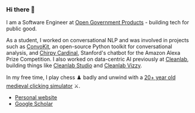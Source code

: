 ### Hi there 👋

I am a Software Engineer at [Open Government Products](https://www.open.gov.sg/) - building tech for public good.

As a student, I worked on conversational NLP and was involved in projects such as [ConvoKit](https://github.com/CornellNLP/ConvoKit), an open-source Python toolkit for conversational analysis, and [Chirpy Cardinal](https://stanfordnlp.github.io/chirpycardinal/), Stanford's chatbot for the Amazon Alexa Prize Competition. I also worked on data-centric AI previously at [Cleanlab](https://cleanlab.ai/), building things like [Cleanlab Studio](https://app.cleanlab.ai) and [Cleanlab Vizzy](https://playground.cleanlab.ai).

In my free time, I play chess ♟️ badly and unwind with a [20+ year old medieval clicking simulator](https://www.reddit.com/r/2007scape/comments/egbkjc/mfw_people_ask_me_why_i_still_play_a_medieval/) ⚔️.
- [Personal website](https://calebchiam.com/)
- [Google Scholar](https://scholar.google.com/citations?hl=en&user=V7-ihEAAAAAJ)
